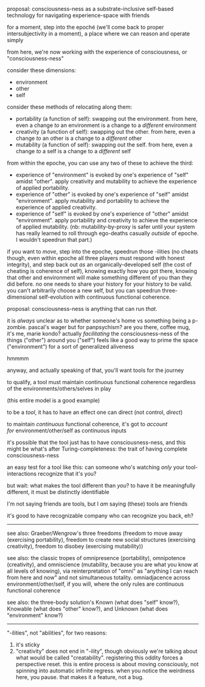 proposal: consciousness-ness as a substrate-inclusive self-based technology for navigating experience-space with friends

for a moment, step into the epoché (we'll come back to proper intersubjectivity in a moment), a place where we can reason and operate simply

from here, we're now working with the experience of consciousness, or "consciousness-ness"

consider these dimensions:

- environment
- other
- self

consider these methods of relocating along them:

- portability (a function of self): swapping out the environment. from here, even a change *to* an environment is a change to a *different* environment
- creativity (a function of self): swapping out the other. from here, even a change *to* an other is a change to a *different* other
- mutability (a function of self): swapping out the self. from here, even a change *to* a self is a change to a *different* self

from within the epoche, you can use any two of these to achieve the third:

- experience of "environment" is evoked by one's experience of "self" amidst "other". apply creativity and mutability to achieve the experience of applied portability.
- experience of "other" is evoked by one's experience of "self" amidst "environment". apply mutability and portability to achieve the experience of applied creativity.
- experience of "self" is evoked by one's experience of "other" amidst "environment". apply portability and creativity to achieve the experience of applied mutability. (nb: mutability-by-proxy is safer until your system has really learned to roll through ego-deaths casually *outside* of epoche. I wouldn't speedrun that part.)

if you want to *move*, step into the epoche, speedrun those -ilities (no cheats though, even within epoche all three players must respond with honest integrity), and step back out *as* an organically-developed self (the cost of cheating is coherence of self), knowing exactly how you got there, knowing that other and environment will make something different of you than they did before. no one needs to share your history for your history to be valid. you can't arbitrarily choose a new self, but you can speedrun three-dimensional self-evolution with continuous functional coherence.

proposal: consciousness-ness is anything that can run *that*.

it is *always* unclear as to whether someone's home vs something being a p-zombie. pascal's wager but for panpsychism? are you there, coffee mug, it's me, marie kondo? actually *facilitating* the consciousness-ness of the things ("other") around you ("self") feels like a good way to prime the space ("environment") for a sort of generalized aliveness

hmmmm

anyway, and actually speaking of that, you'll want tools for the journey

to qualify, a tool must maintain continuous functional coherence regardless of the environments/others/selves in play

(this entire model is a good example)

to be a *tool*, it has to have an effect one can direct (not control, *direct*)

to maintain *continuous* functional coherence, it's got to *account for* environment/other/self as continuous inputs

it's possible that the tool just has to have consciousness-ness, and this might be what's after Turing-completeness: the trait of having complete consciousness-ness

an easy test for a tool like this: can someone who's watching *only* your tool-interactions recognize that it's you?

but wait: what makes the tool different than *you*? to have it be meaningfully different, it must be distinctly identifiable

I'm not saying friends are tools, but I *am* saying (these) tools are friends

it's good to have recognizable company who can recognize you back, eh?

---

see also: Graeber/Wengrow's three freedoms (freedom to move away (exercising portability), freedom to create new social structures (exercising creativity), freedom to disobey (exercising mutability))

see also: the classic tropes of omnipresence (portability), omnipotence (creativity), and omniscience (mutability, because you are what you know at all levels of knowing), via reinterpretation of "omni" as "anything I can reach from here and now" and not simultaneous totality. omniadjacence across environment/other/self, if you will, where the only rules are continuous functional coherence

see also: the three-body solution's Known (what does "self" know?), Knowable (what does "other" know?), and Unknown (what does "environment" know?)

---

"-ilities", not "abilities", for two reasons:
1. it's sticky
2. "creativity" does not end in "-ility", though obviously we're talking about what would be called "creatability". registering this oddity forces a perspective reset. this is entire process is about moving consciously, not spinning into automatic infinite regress. when you notice the weirdness here, you pause. that makes it a feature, not a bug.
